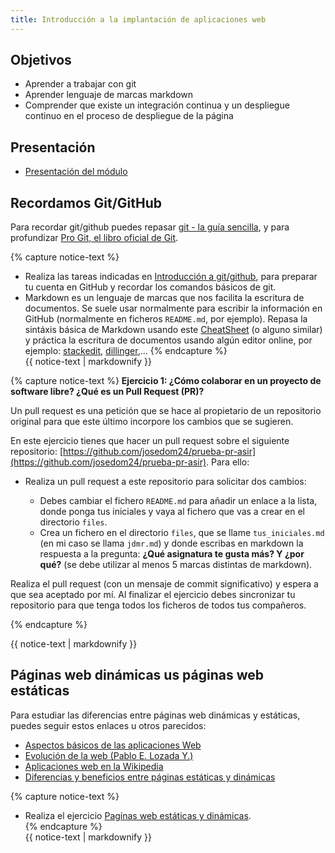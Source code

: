 ```yaml
---
title: Introducción a la implantación de aplicaciones web
---
```

## Objetivos

* Aprender a trabajar con git
* Aprender lenguaje de marcas markdown
* Comprender que existe un integración continua y un despliegue continuo en el proceso de despliegue de la página

## Presentación

* [Presentación del módulo](http://josedom24.github.io/mod/iaw/presentacion#/)

## Recordamos Git/GitHub
    
Para recordar git/github puedes repasar [git - la guía sencilla](https://rogerdudler.github.io/git-guide/index.es.html), y para profundizar [Pro Git, el libro oficial de Git](http://librosweb.es/pro_git/).
   
{% capture notice-text %}
* Realiza las tareas indicadas en [Introducción a  git/github](github.html), para preparar tu cuenta en GitHub y recordar los comandos básicos de git.	
* Markdown es un lenguaje de marcas que nos facilita la escritura de documentos. Se suele usar normalmente para escribir la información en GitHub (normalmente en ficheros `README.md`, por ejemplo). Repasa la sintáxis básica de Markdown usando este [CheatSheet](https://github.com/adam-p/markdown-here/wiki/Markdown-Cheatsheet) (o alguno similar) y práctica la escritura de documentos usando algún editor online, por ejemplo: [stackedit](https://stackedit.io/app#), [dillinger](https://dillinger.io),...
{% endcapture %}<div class="notice--info">{{ notice-text | markdownify }}</div>

{% capture notice-text %}
**Ejercicio 1: ¿Cómo colaborar en un proyecto de software libre? ¿Qué es un Pull Request (PR)?**

Un pull request es una petición que se hace al propietario de un repositorio original para que este último incorpore los cambios que se sugieren.

En este ejercicio tienes que hacer un pull request sobre el siguiente repositorio: [https://github.com/josedom24/prueba-pr-asir](https://github.com/josedom24/prueba-pr-asir). Para ello:

* Realiza un pull request a este repositorio para solicitar dos cambios:

    * Debes cambiar el fichero `README.md` para añadir un enlace a la lista, donde ponga tus iniciales y vaya al fichero que vas a crear en el directorio `files`.
    * Crea un  fichero en el directorio `files`, que se llame `tus_iniciales.md` (en mi caso se llama `jdmr.md`) y donde escribas en markdown la respuesta a la pregunta: **¿Qué asignatura te gusta más? Y ¿por qué?** (se debe utilizar al menos 5 marcas distintas de markdown).

Realiza el pull request (con un mensaje de commit significativo) y espera a que sea aceptado por mí. Al finalizar el ejercicio debes sincronizar tu repositorio para que tenga todos los ficheros de todos tus compañeros.

{% endcapture %}<div class="notice--info">{{ notice-text | markdownify }}</div>

## Páginas web dinámicas us páginas web estáticas

Para estudiar las diferencias entre páginas web dinámicas y estáticas, puedes seguir estos enlaces u otros parecidos:

* [Aspectos básicos de las aplicaciones Web](https://helpx.adobe.com/es/dreamweaver/using/web-applications.html)
* [Evolución de la web (Pablo E. Lozada Y.)](http://profesores.elo.utfsm.cl/~tarredondo/info/networks/Evolucion_Web.pdf)
* [Aplicaciones web en la Wikipedia](https://es.wikipedia.org/wiki/Aplicaci%C3%B3n_web)
* [Diferencias y beneficios entre páginas estáticas y dinámicas](http://nilclass.com/courses/what-is-a-static-website/#1)

{% capture notice-text %}
* Realiza el ejercicio [Pagínas web estáticas y dinámicas](ejercicio_estatica_dinamica.html).	
{% endcapture %}<div class="notice--info">{{ notice-text | markdownify }}</div>



<!--
### Sesión 4: Presentación de la práctica

* [Práctica: Implantación y despliegue de una aplicación web estática](estatica.html)

### Sesión 5: Trabajo Práctica 1

### Sesión 6: Trabajo Práctica 1
-->